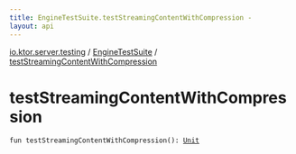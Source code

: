```yaml
---
title: EngineTestSuite.testStreamingContentWithCompression - 
layout: api
---
```


<div class='api-docs-breadcrumbs'><a href="../index.html">io.ktor.server.testing</a> / <a href="index.html">EngineTestSuite</a> / <a href="./test-streaming-content-with-compression.html">testStreamingContentWithCompression</a></div>

# testStreamingContentWithCompression

<div class="signature"><code><span class="keyword">fun </span><span class="identifier">testStreamingContentWithCompression</span><span class="symbol">(</span><span class="symbol">)</span><span class="symbol">: </span><a href="https://kotlinlang.org/api/latest/jvm/stdlib/kotlin/-unit/index.html"><span class="identifier">Unit</span></a></code></div>
